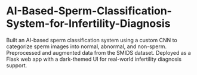 # AI-Based-Sperm-Classification-System-for-Infertility-Diagnosis
Built an AI-based sperm classification system using a custom CNN to categorize sperm images into normal, abnormal, and non-sperm. Preprocessed and augmented data from the SMIDS dataset. Deployed as a Flask web app with a dark-themed UI for real-world infertility diagnosis support.
